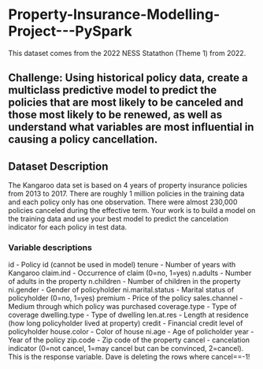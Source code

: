 # Property-Insurance-Modelling-Project---PySpark

This dataset comes from the 2022 NESS Statathon (Theme 1) from 2022.

## Challenge: Using historical policy data, create a multiclass predictive model to predict the policies that are most likely to be canceled and those most likely to be renewed, as well as understand what variables are most influential in causing a policy cancellation.

## Dataset Description
The Kangaroo data set is based on 4 years of property insurance policies from 2013 to 2017. There are roughly 1 million policies in the training data and each policy only has one observation. There were almost 230,000 policies canceled during the effective term. Your work is to build a model on the training data and use your best model to predict the cancelation indicator for each policy in test data.

### Variable descriptions

id - Policy id (cannot be used in model)
tenure - Number of years with Kangaroo
claim.ind - Occurrence of claim (0=no, 1=yes)
n.adults - Number of adults in the property
n.children - Number of children in the property
ni.gender - Gender of policyholder
ni.marital.status - Marital status of policyholder (0=no, 1=yes)
premium - Price of the policy
sales.channel - Medium through which policy was purchased
coverage.type - Type of coverage
dwelling.type - Type of dwelling
len.at.res - Length at residence (how long policyholder lived at property)
credit - Financial credit level of policyholder
house.color - Color of house
ni.age - Age of policholder
year - Year of the policy
zip.code - Zip code of the property
cancel - cancelation indicator (0=not cancel, 1=may cancel but can be convinced, 2=cancel). This is the response variable. Dave is deleting the rows where cancel==-1!
